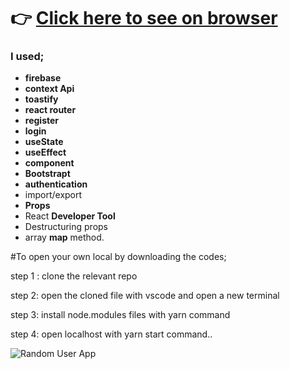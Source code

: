 # :point_right: [Click here to see on browser](https://blog-fire-react-app.vercel.app/)

### I used;
  - <b>firebase</b>
  - <b>context Api</b>
  - <b>toastify</b>
  - <b>react router</b>
  - <b>register</b>
  - <b>login</b>
  - <b>useState</b>
  - <b>useEffect</b>
  - <b>component</b>
  - <b>Bootstrapt</b>
  - <b>authentication</b>
  - import/export
  - <b>Props</b>
  - React <b>Developer Tool</b>
  - Destructuring props
  - array <b>map</b> method.

#To open your own local by downloading the codes;

step 1 : clone the relevant repo

step 2: open the cloned file with vscode and open a new terminal

step 3: install node.modules files with yarn command

step 4: open localhost with yarn start command..



![Random User App](https://github.com/IRONSTONE-A/blog-fire-react-app/blob/master/react-blog-app.gif)
